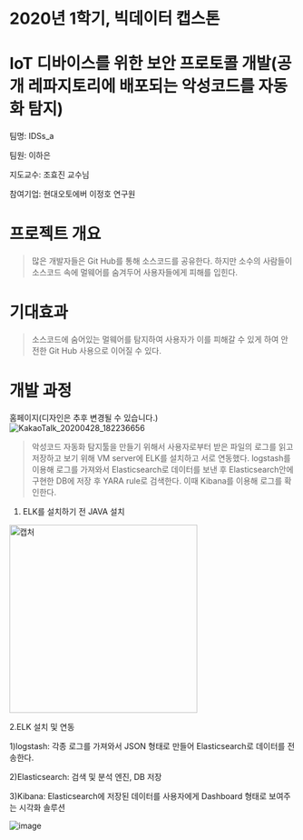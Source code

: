 # 2020년 1학기, 빅데이터 캡스톤
# IoT 디바이스를 위한 보안 프로토콜 개발(공개 레파지토리에 배포되는 악성코드를 자동화 탐지)
팀명: IDSs_a 

팀원: 이하은

지도교수: 조효진 교수님

참여기업: 현대오토에버 이정호 연구원

# 프로젝트 개요

>많은 개발자들은 Git Hub를 통해 소스코드를 공유한다. 하지만 소수의 사람들이 소스코드 속에 멀웨어를 숨겨두어 사용자들에게 피해를 입힌다.

# 기대효과
>소스코드에 숨어있는 멀웨어를 탐지하여 사용자가 이를 피해갈 수 있게 하여 안전한 Git Hub 사용으로 이어질 수 있다.

# 개발 과정
홈페이지(디자인은 추후 변경될 수 있습니다.)
![KakaoTalk_20200428_182236656](https://user-images.githubusercontent.com/59590254/80516012-cbd85c80-89bd-11ea-9a95-b7039c7f8186.png)



>악성코드 자동화 탐지툴을 만들기 위해서 사용자로부터 받은 파일의 로그를 읽고 저장하고 보기 위해 VM server에 ELK를 설치하고 서로 연동했다. 
>logstash를 이용해 로그를 가져와서 Elasticsearch로 데이터를 보낸 후 Elasticsearch안에 구현한 DB에 저장 후 YARA rule로 검색한다. 이때 Kibana를 이용해 로그를 확인한다. 

1. ELK를 설치하기 전 JAVA 설치

<img width="331" alt="캡처" src="https://user-images.githubusercontent.com/59590254/80512820-0d1a3d80-89b9-11ea-9954-b580a09ae94f.PNG">

2.ELK 설치 및 연동

1)logstash: 각종 로그를 가져와서 JSON 형태로 만들어 Elasticsearch로 데이터를 전송한다.

2)Elasticsearch: 검색 및 분석 엔진, DB 저장

3)Kibana: Elasticsearch에 저장된 데이터를 사용자에게 Dashboard 형태로 보여주는 시각화 솔루션

![image](https://user-images.githubusercontent.com/59590254/80515068-57e98480-89bc-11ea-82b3-cb07a0b3434f.png)



